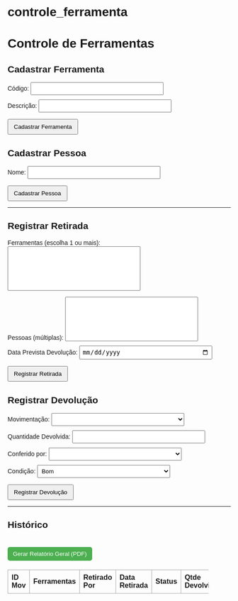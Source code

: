 # controle_ferramenta
<!DOCTYPE html>
<html lang="pt-BR">
<head>
<meta charset="UTF-8" />
<title>Controle de Ferramentas</title>
<style>
  body { font-family: Arial, sans-serif; margin: 20px; }
  label { display: block; margin-top: 10px; }
  input, select { width: 300px; padding: 5px; }
  select[multiple] { height: 100px; }
  button { margin-top: 15px; padding: 8px 12px; cursor: pointer; }
  table { margin-top: 20px; border-collapse: collapse; width: 90%; }
  th, td { border: 1px solid #aaa; padding: 8px; text-align: left; }
  .qtde-container { margin-left: 20px; }
  #relatorioBtn { margin-top: 20px; background: #4CAF50; color: #fff; border: none; border-radius: 5px; }
</style>
<script src="https://cdnjs.cloudflare.com/ajax/libs/jspdf/2.5.1/jspdf.umd.min.js"></script>
</head>
<body>

<h1>Controle de Ferramentas</h1>

<div id="cadastro">
  <h2>Cadastrar Ferramenta</h2>
  <label>Código: <input type="text" id="codigoFerr" /></label>
  <label>Descrição: <input type="text" id="descFerr" /></label>
  <button onclick="cadastrarFerramenta()">Cadastrar Ferramenta</button>

  <h2>Cadastrar Pessoa</h2>
  <label>Nome: <input type="text" id="nomePessoa" /></label>
  <button onclick="cadastrarPessoa()">Cadastrar Pessoa</button>
</div>

<hr />

<div id="movimentacoes">
  <h2>Registrar Retirada</h2>
  <label>Ferramentas (escolha 1 ou mais):
    <select id="selectFerramenta" multiple onchange="atualizarQtdeFerramentas()"></select>
  </label>
  <div id="qtdeFerramentas" class="qtde-container"></div>

  <label>Pessoas (múltiplas):
    <select id="selectPessoa" multiple></select>
  </label>
  <label>Data Prevista Devolução: <input type="date" id="dataPrevDevol" /></label>
  <button onclick="registrarRetirada()">Registrar Retirada</button>

  <h2>Registrar Devolução</h2>
  <label>Movimentação:
    <select id="selectMovRetirada"></select>
  </label>
  <label>Quantidade Devolvida: <input type="number" id="qtdeDevolvida" min="1" /></label>
  <label>Conferido por:
    <select id="selectPessoaDevol"></select>
  </label>
  <label>Condição:
    <select id="condicaoDevolucao">
      <option value="Bom">Bom</option>
      <option value="Danificado">Danificado</option>
      <option value="Perdido">Perdido</option>
    </select>
  </label>
  <button onclick="registrarDevolucao()">Registrar Devolução</button>
</div>

<hr />

<h2>Histórico</h2>
<button id="relatorioBtn" onclick="gerarRelatorioGeral()">Gerar Relatório Geral (PDF)</button>

<table id="tabelaHistorico">
  <thead>
    <tr>
      <th>ID Mov</th><th>Ferramentas</th><th>Retirado Por</th><th>Data Retirada</th><th>Status</th><th>Qtde Devolvida</th><th>Condição</th><th>Data Devolução</th><th>Relatório</th>
    </tr>
  </thead>
  <tbody></tbody>
</table>

<script>
let ferramentas = JSON.parse(localStorage.getItem('ferramentas')) || [];
let pessoas = JSON.parse(localStorage.getItem('pessoas')) || [];
let movimentacoes = JSON.parse(localStorage.getItem('movimentacoes')) || [];

function salvarDados() {
  localStorage.setItem('ferramentas', JSON.stringify(ferramentas));
  localStorage.setItem('pessoas', JSON.stringify(pessoas));
  localStorage.setItem('movimentacoes', JSON.stringify(movimentacoes));
}

function cadastrarFerramenta() {
  const codigo = document.getElementById('codigoFerr').value.trim();
  const descricao = document.getElementById('descFerr').value.trim();
  if(!codigo || !descricao) {
    alert("Preencha código e descrição.");
    return;
  }
  const id = Date.now().toString();
  ferramentas.push({id, codigo, descricao});
  salvarDados();
  alert("Ferramenta cadastrada!");
  document.getElementById('codigoFerr').value = '';
  document.getElementById('descFerr').value = '';
  atualizarSelects();
}

function cadastrarPessoa() {
  const nome = document.getElementById('nomePessoa').value.trim();
  if(!nome) {
    alert("Preencha o nome.");
    return;
  }
  const id = Date.now().toString();
  pessoas.push({id, nome});
  salvarDados();
  alert("Pessoa cadastrada!");
  document.getElementById('nomePessoa').value = '';
  atualizarSelects();
}

function atualizarSelects() {
  const selFerr = document.getElementById('selectFerramenta');
  const selPessoa = document.getElementById('selectPessoa');
  const selPessoaDevol = document.getElementById('selectPessoaDevol');
  const selMovRet = document.getElementById('selectMovRetirada');

  [selFerr, selPessoa, selPessoaDevol].forEach(sel => {
    while(sel.firstChild) sel.removeChild(sel.firstChild);
  });
  
  ferramentas.forEach(f => {
    const opt = document.createElement('option');
    opt.value = f.id;
    opt.textContent = f.codigo + " - " + f.descricao;
    selFerr.appendChild(opt);
  });
  
  pessoas.forEach(p => {
    [selPessoa, selPessoaDevol].forEach(sel => {
      const opt = document.createElement('option');
      opt.value = p.id;
      opt.textContent = p.nome;
      sel.appendChild(opt);
    });
  });

  while(selMovRet.firstChild) selMovRet.removeChild(selMovRet.firstChild);
  movimentacoes.filter(m => m.status === "Retirada").forEach(m => {
    const opt = document.createElement('option');
    opt.value = m.idMov;
    opt.textContent = `#${m.idMov} - ${m.retiradoPor} (${m.ferramentas.length} itens)`;
    selMovRet.appendChild(opt);
  });
}

function atualizarQtdeFerramentas() {
  const ferrSelecionadas = Array.from(document.getElementById('selectFerramenta').selectedOptions).map(opt => opt.value);
  const container = document.getElementById('qtdeFerramentas');
  container.innerHTML = '';
  ferrSelecionadas.forEach(id => {
    const f = ferramentas.find(fe => fe.id === id);
    const div = document.createElement('div');
    div.innerHTML = `${f.codigo} - ${f.descricao}: <input type="number" min="1" value="1" data-id="${id}" />`;
    container.appendChild(div);
  });
}

function registrarRetirada() {
  const ferrSelecionadas = Array.from(document.getElementById('selectFerramenta').selectedOptions).map(opt => opt.value);
  const pessoasSelecionadas = Array.from(document.getElementById('selectPessoa').selectedOptions).map(opt => opt.value);
  const dataPrev = document.getElementById('dataPrevDevol').value;

  if (ferrSelecionadas.length < 1) {
    alert("Selecione pelo menos uma ferramenta.");
    return;
  }
  if (pessoasSelecionadas.length === 0 || !dataPrev) {
    alert("Selecione pelo menos uma pessoa e a data prevista de devolução.");
    return;
  }

  const qtdeInputs = document.querySelectorAll('#qtdeFerramentas input');
  const ferramentasComQtde = Array.from(qtdeInputs).map(inp => ({
    id: inp.getAttribute('data-id'),
    quantidade: parseInt(inp.value) || 1
  }));

  const idMov = movimentacoes.length ? movimentacoes[movimentacoes.length-1].idMov + 1 : 1;
  const nomesPessoas = pessoasSelecionadas.map(id => {
    const p = pessoas.find(pe => pe.id === id);
    return p ? p.nome : '';
  }).join(", ");

  movimentacoes.push({
    idMov,
    dataHoraRetirada: new Date().toLocaleString(),
    ferramentas: ferramentasComQtde,
    retiradoPor: nomesPessoas,
    prevDevolucao: dataPrev,
    dataHoraDevolucao: '',
    qtdeDevolvida: 0,
    conferidoPor: '',
    condicaoDevolucao: '',
    status: "Retirada",
    obs: ''
  });
  salvarDados();
  alert("Retirada registrada.");
  atualizarSelects();
  carregarHistorico();
}

function registrarDevolucao() {
  const idMov = parseInt(document.getElementById('selectMovRetirada').value);
  const qtdeDev = parseInt(document.getElementById('qtdeDevolvida').value);
  const idPessoa = document.getElementById('selectPessoaDevol').value;
  const condicao = document.getElementById('condicaoDevolucao').value;
  if(!idMov || !qtdeDev || !idPessoa || !condicao) {
    alert("Preencha todos os campos.");
    return;
  }
  const mov = movimentacoes.find(m => m.idMov === idMov);
  const pessoa = pessoas.find(p => p.id === idPessoa);
  if(!mov) {
    alert("Movimentação não encontrada.");
    return;
  }
  mov.qtdeDevolvida = qtdeDev;
  mov.conferidoPor = pessoa ? pessoa.nome : '';
  mov.condicaoDevolucao = condicao;
  mov.dataHoraDevolucao = new Date().toLocaleString();
  mov.status = "Devolvido";
  salvarDados();
  alert("Devolução registrada.");
  atualizarSelects();
  carregarHistorico();
}

function gerarPDF(mov) {
  const { jsPDF } = window.jspdf;
  const doc = new jsPDF();

  doc.setFontSize(16);
  doc.text("Relatório de Retirada de Ferramentas", 10, 15);

  doc.setFontSize(12);
  doc.text(`ID Movimentação: ${mov.idMov}`, 10, 30);
  doc.text(`Data Retirada: ${mov.dataHoraRetirada}`, 10, 40);
  doc.text(`Prevista Devolução: ${mov.prevDevolucao}`, 10, 50);
  doc.text(`Retirado Por: ${mov.retiradoPor}`, 10, 60);

  doc.text("Ferramentas:", 10, 75);
  let y = 85;
  mov.ferramentas.forEach(fq => {
    const f = ferramentas.find(fe => fe.id === fq.id);
    doc.text(`- ${f ? f.codigo + " - " + f.descricao : 'Desconhecido'} | Qtde: ${fq.quantidade}`, 10, y);
    y += 10;
  });

  doc.save(`Retirada_${mov.idMov}.pdf`);
}

function gerarRelatorioGeral() {
  const { jsPDF } = window.jspdf;
  const doc = new jsPDF();
  doc.setFontSize(16);
  doc.text("Relatório Geral de Movimentações", 10, 15);

  let y = 30;
  movimentacoes.forEach(m => {
    doc.setFontSize(12);
    doc.text(`ID: ${m.idMov} | Status: ${m.status}`, 10, y);
    y += 7;
    doc.text(`Retirado Por: ${m.retiradoPor}`, 10, y);
    y += 7;
    doc.text(`Data Retirada: ${m.dataHoraRetirada}`, 10, y);
    y += 7;
    if (m.dataHoraDevolucao) {
      doc.text(`Devolução: ${m.dataHoraDevolucao} | Condição: ${m.condicaoDevolucao}`, 10, y);
      y += 7;
    }
    doc.text("Ferramentas:", 10, y);
    y += 7;
    m.ferramentas.forEach(fq => {
      const f = ferramentas.find(fe => fe.id === fq.id);
      doc.text(`  - ${f ? f.codigo + " - " + f.descricao : ''} (x${fq.quantidade})`, 10, y);
      y += 7;
    });
    y += 10;
    if (y > 270) {
      doc.addPage();
      y = 20;
    }
  });
  doc.save("Relatorio_Geral.pdf");
}

function carregarHistorico() {
  const tbody = document.getElementById('tabelaHistorico').querySelector('tbody');
  tbody.innerHTML = '';
  movimentacoes.forEach(m => {
    const ferrNomes = m.ferramentas.map(fq => {
      const f = ferramentas.find(fe => fe.id === fq.id);
      return f ? `${f.codigo} - ${f.descricao} (x${fq.quantidade})` : '';
    }).join("<br>");
    const tr = document.createElement('tr');
    tr.innerHTML = `
      <td>${m.idMov}</td>
      <td>${ferrNomes}</td>
      <td>${m.retiradoPor}</td>
      <td>${m.dataHoraRetirada}</td>
      <td>${m.status}</td>
      <td>${m.qtdeDevolvida || ''}</td>
      <td>${m.condicaoDevolucao || ''}</td>
      <td>${m.dataHoraDevolucao || ''}</td>
      <td><button onclick='gerarPDF(${JSON.stringify(m)})'>PDF</button></td>
    `;
    tbody.appendChild(tr);
  });
}

atualizarSelects();
carregarHistorico();
</script>

</body>
</html>
